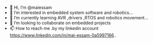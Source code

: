 - 👋 Hi, I’m @maiessam
- 👀 I’m interested in embedded system software and robotics...
- 🌱 I’m currently learning AVR ,drivers ,RTOS and robotics movement...
- 💞️ I’m looking to collaborate on embedded projects
- 📫 How to reach me .by my linkedin account https://www.linkedin.com/in/mai-essam-0a5997166..

<!---
emaiessam/emaiessam is a ✨ special ✨ repository because its `README.md` (this file) appears on your GitHub profile.
You can click the Preview link to take a look at your changes.
--->
